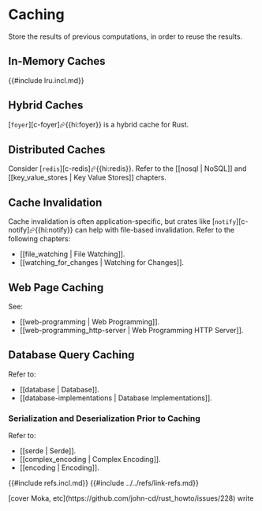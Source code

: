 # Caching

Store the results of previous computations, in order to reuse the results.

## In-Memory Caches

{{#include lru.incl.md}}

## Hybrid Caches

[`foyer`][c-foyer]⮳{{hi:foyer}} is a hybrid cache for Rust.

## Distributed Caches

Consider [`redis`][c-redis]⮳{{hi:redis}}. Refer to the [[nosql | NoSQL]] and [[key_value_stores | Key Value Stores]] chapters.

## Cache Invalidation

Cache invalidation is often application-specific, but crates like [`notify`][c-notify]⮳{{hi:notify}} can help with file-based invalidation.
Refer to the following chapters:

- [[file_watching | File Watching]].
- [[watching_for_changes | Watching for Changes]].

## Web Page Caching

See:

- [[web-programming | Web Programming]].
- [[web-programming_http-server | Web Programming HTTP Server]].

## Database Query Caching

Refer to:

- [[database | Database]].
- [[database-implementations | Database Implementations]].

### Serialization and Deserialization Prior to Caching

Refer to:

- [[serde | Serde]].
- [[complex_encoding | Complex Encoding]].
- [[encoding | Encoding]].

{{#include refs.incl.md}}
{{#include ../../refs/link-refs.md}}

<div class="hidden">
[cover Moka, etc](https://github.com/john-cd/rust_howto/issues/228)
write
</div>
